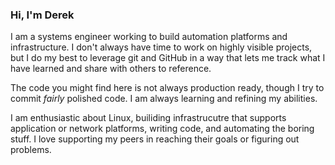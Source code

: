 ### Hi, I'm Derek
I am a systems engineer working to build automation platforms and infrastructure. I don't always have time to work on highly visible projects, but I do my best to leverage git and GitHub in a way that lets me track what I have learned and share with others to reference.

The code you might find here is not always production ready, though I try to commit _fairly_ polished code. I am always learning and refining my abilities.

I am enthusiastic about Linux, builiding infrastrucutre that supports application or network platforms, writing code, and automating the boring stuff. I love supporting my peers in reaching their goals or figuring out problems. 

<!--
**derekfulmer/derekfulmer** is a ✨ _special_ ✨ repository because its `README.md` (this file) appears on your GitHub profile.

Here are some ideas to get you started:

- 🔭 I’m currently working on ...
- 🌱 I’m currently learning ...
- 👯 I’m looking to collaborate on ...
- 🤔 I’m looking for help with ...
- 💬 Ask me about ...
- 📫 How to reach me: ...
- 😄 Pronouns: ...
- ⚡ Fun fact: ...
-->
